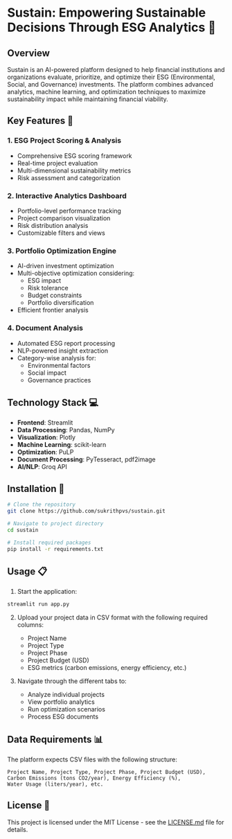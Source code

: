 
# Sustain: Empowering Sustainable Decisions Through ESG Analytics 🌱

## Overview

Sustain is an AI-powered platform designed to help financial institutions and organizations evaluate, prioritize, and optimize their ESG (Environmental, Social, and Governance) investments. The platform combines advanced analytics, machine learning, and optimization techniques to maximize sustainability impact while maintaining financial viability.

## Key Features 🚀

### 1. ESG Project Scoring & Analysis
- Comprehensive ESG scoring framework
- Real-time project evaluation
- Multi-dimensional sustainability metrics
- Risk assessment and categorization

### 2. Interactive Analytics Dashboard
- Portfolio-level performance tracking
- Project comparison visualization
- Risk distribution analysis
- Customizable filters and views

### 3. Portfolio Optimization Engine
- AI-driven investment optimization
- Multi-objective optimization considering:
  - ESG impact
  - Risk tolerance
  - Budget constraints
  - Portfolio diversification
- Efficient frontier analysis

### 4. Document Analysis
- Automated ESG report processing
- NLP-powered insight extraction
- Category-wise analysis for:
  - Environmental factors
  - Social impact
  - Governance practices

## Technology Stack 💻

- **Frontend**: Streamlit
- **Data Processing**: Pandas, NumPy
- **Visualization**: Plotly
- **Machine Learning**: scikit-learn
- **Optimization**: PuLP
- **Document Processing**: PyTesseract, pdf2image
- **AI/NLP**: Groq API

## Installation 🔧

```bash
# Clone the repository
git clone https://github.com/sukrithpvs/sustain.git

# Navigate to project directory
cd sustain

# Install required packages
pip install -r requirements.txt
```

## Usage 📋

1. Start the application:
```bash
streamlit run app.py
```

2. Upload your project data in CSV format with the following required columns:
   - Project Name
   - Project Type
   - Project Phase
   - Project Budget (USD)
   - ESG metrics (carbon emissions, energy efficiency, etc.)

3. Navigate through the different tabs to:
   - Analyze individual projects
   - View portfolio analytics
   - Run optimization scenarios
   - Process ESG documents

## Data Requirements 📊

The platform expects CSV files with the following structure:
```
Project Name, Project Type, Project Phase, Project Budget (USD),
Carbon Emissions (tons CO2/year), Energy Efficiency (%),
Water Usage (liters/year), etc.
```


## License 📄

This project is licensed under the MIT License - see the [LICENSE.md](LICENSE.md) file for details.
